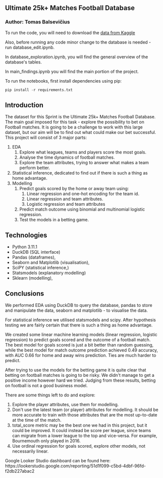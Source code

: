 ## Ultimate 25k+ Matches Football Database

### Author: Tomas Balsevičius

To run the code, you will need to download the [data from Kaggle](https://www.kaggle.com/prajitdatta/ultimate-25k-matches-football-database-european)

Also, before running any code minor change to the database is needed - run database_edit.ipynb.

In database_exploration.ipynb, you will find the general overview of the database's tables.

In main_findings.ipynb you will find the main portion of the project.

To run the notebooks, first install dependencies using pip:

```Python
pip install -r requirements.txt
```

## Introduction

The dataset for this Sprint is the Ultimate 25k+ Matches Football Database. The main goal imposed for this task - explore the possibility to bet on Football matches. It is going to be a challenge to work with this large dataset, but our aim will be to find out what could make our bet successful. This project will consist of 3 major parts:

<ol>
    <li> EDA
    <ol>
        <li> Explore what leagues, teams and players score the most goals.
        <li> Analyse the time dynamics of football matches.
        <li> Explore the team attributes, trying to answer what makes a team perform better.
    </ol>
    <li> Statistical inference, dedicated to find out if there is such a thing as home advantage.
    <li> Modelling
    <ol>
        <li> Predict goals scored by the home or away team using:
        <ol>
            <li> Linear regression and one-hot encoding for the team id.
            <li> Linear regression and team attributes.
            <li> Logistic regression and team attributes
        </ol>
        <li> Predict match outcome using binomial and multinomial logistic regression.
        <li> Test the models in a betting game.
    </ol>
</ol>

## Technologies
<ul>
    <li>Python 3.11.1</li>
    <li>DuckDB (SQL interface)</li>
    <li>Pandas (dataframes),</li>
    <li>Seaborn and Matplotlib (visualisation),</li>
    <li>SciPY (statistical inference,)</li>
    <li>Statsmodels (explanatory modelling)</li>
    <li>Sklearn (modelling),</li>
</ul>

## Conclusions

We performed EDA using DuckDB to query the database, pandas to store and manipulate the data, seaborn and matplotlib - to visualise the data.

For statistical inference we utilised statsmodels and scipy. After hypothesis testing we are fairly certain that there is such a thing as home advantage.

We created some linear machine learning models (linear regression, logistic regression) to predict goals scored and the outcome of a football match. The best model for goals scored is just a bit better than random guessing, while the best model for match outcome prediction achieved 0.49 accuracy, with AUC 0.66 for home and away wins prediction. Ties are much harder to predict.

After trying to use the models for the betting game it is quite clear that betting on football matches is going to be risky. We didn't manage to get a positive income however hard we tried. Judging from these results, betting on football is not a good business model.

There are some things left to do and explore:
<ol>
    <li> Explore the player attributes, use them for modelling.
    <li> Don't use the latest team (or player) attributes for modelling. It should be more accurate to train with those attributes that are the most up-to-date at the time of the match.
    <li> total_score metric may be the best one we had in this project, but it could be improved. It could instead be score per league, since teams can migrate from a lower league to the top and vice-versa. For example, Bournemouth only played in 2016.
    <li> Use ordinal regression for goals scored, explore other models, not necessarily linear.
    
</ol>
Google Looker Studio dashboard can be found here: https://lookerstudio.google.com/reporting/51d1f099-c5bd-4dbf-96fd-f2db227abac2

